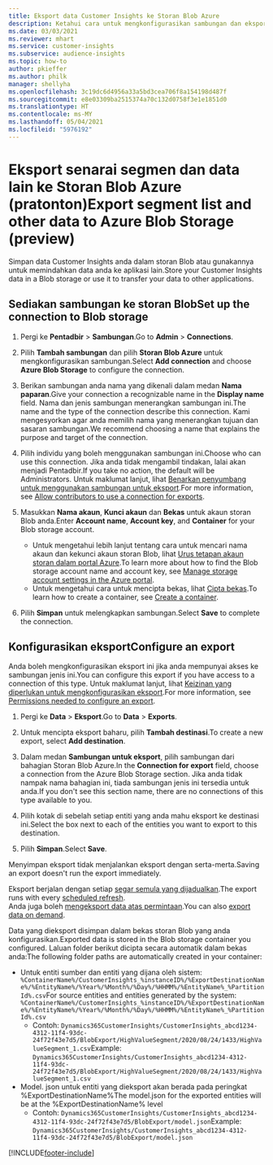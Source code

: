 ```yaml
---
title: Eksport data Customer Insights ke Storan Blob Azure
description: Ketahui cara untuk mengkonfigurasikan sambungan dan eksport ke storan Blob.
ms.date: 03/03/2021
ms.reviewer: mhart
ms.service: customer-insights
ms.subservice: audience-insights
ms.topic: how-to
author: pkieffer
ms.author: philk
manager: shellyha
ms.openlocfilehash: 3c19dc6d4956a33a5bd3cea706f8a154198d487f
ms.sourcegitcommit: e8e03309ba2515374a70c132d0758f3e1e1851d0
ms.translationtype: HT
ms.contentlocale: ms-MY
ms.lasthandoff: 05/04/2021
ms.locfileid: "5976192"
---
```

# <a name="export-segment-list-and-other-data-to-azure-blob-storage-preview"></a><span data-ttu-id="d1e85-103">Eksport senarai segmen dan data lain ke Storan Blob Azure (pratonton)</span><span class="sxs-lookup"><span data-stu-id="d1e85-103">Export segment list and other data to Azure Blob Storage (preview)</span></span>

<span data-ttu-id="d1e85-104">Simpan data Customer Insights anda dalam storan Blob atau gunakannya untuk memindahkan data anda ke aplikasi lain.</span><span class="sxs-lookup"><span data-stu-id="d1e85-104">Store your Customer Insights data in a Blob storage or use it to transfer your data to other applications.</span></span>

## <a name="set-up-the-connection-to-blob-storage"></a><span data-ttu-id="d1e85-105">Sediakan sambungan ke storan Blob</span><span class="sxs-lookup"><span data-stu-id="d1e85-105">Set up the connection to Blob storage</span></span>

1. <span data-ttu-id="d1e85-106">Pergi ke **Pentadbir** > **Sambungan**.</span><span class="sxs-lookup"><span data-stu-id="d1e85-106">Go to **Admin** > **Connections**.</span></span>

1. <span data-ttu-id="d1e85-107">Pilih **Tambah sambungan** dan pilih **Storan Blob Azure** untuk mengkonfigurasikan sambungan.</span><span class="sxs-lookup"><span data-stu-id="d1e85-107">Select **Add connection** and choose **Azure Blob Storage** to configure the connection.</span></span>

1. <span data-ttu-id="d1e85-108">Berikan sambungan anda nama yang dikenali dalam medan **Nama paparan**.</span><span class="sxs-lookup"><span data-stu-id="d1e85-108">Give your connection a recognizable name in the **Display name** field.</span></span> <span data-ttu-id="d1e85-109">Nama dan jenis sambungan menerangkan sambungan ini.</span><span class="sxs-lookup"><span data-stu-id="d1e85-109">The name and the type of the connection describe this connection.</span></span> <span data-ttu-id="d1e85-110">Kami mengesyorkan agar anda memilih nama yang menerangkan tujuan dan sasaran sambungan.</span><span class="sxs-lookup"><span data-stu-id="d1e85-110">We recommend choosing a name that explains the purpose and target of the connection.</span></span>

1. <span data-ttu-id="d1e85-111">Pilih individu yang boleh menggunakan sambungan ini.</span><span class="sxs-lookup"><span data-stu-id="d1e85-111">Choose who can use this connection.</span></span> <span data-ttu-id="d1e85-112">Jika anda tidak mengambil tindakan, lalai akan menjadi Pentadbir.</span><span class="sxs-lookup"><span data-stu-id="d1e85-112">If you take no action, the default will be Administrators.</span></span> <span data-ttu-id="d1e85-113">Untuk maklumat lanjut, lihat [Benarkan penyumbang untuk menggunakan sambungan untuk eksport](connections.md#allow-contributors-to-use-a-connection-for-exports).</span><span class="sxs-lookup"><span data-stu-id="d1e85-113">For more information, see [Allow contributors to use a connection for exports](connections.md#allow-contributors-to-use-a-connection-for-exports).</span></span>

1. <span data-ttu-id="d1e85-114">Masukkan **Nama akaun**, **Kunci akaun** dan **Bekas** untuk akaun storan Blob anda.</span><span class="sxs-lookup"><span data-stu-id="d1e85-114">Enter **Account name**, **Account key**, and **Container** for your Blob storage account.</span></span>
    - <span data-ttu-id="d1e85-115">Untuk mengetahui lebih lanjut tentang cara untuk mencari nama akaun dan kekunci akaun storan Blob, lihat [Urus tetapan akaun storan dalam portal Azure](/azure/storage/common/storage-account-manage).</span><span class="sxs-lookup"><span data-stu-id="d1e85-115">To learn more about how to find the Blob storage account name and account key, see [Manage storage account settings in the Azure portal](/azure/storage/common/storage-account-manage).</span></span>
    - <span data-ttu-id="d1e85-116">Untuk mengetahui cara untuk mencipta bekas, lihat [Cipta bekas](/azure/storage/blobs/storage-quickstart-blobs-portal#create-a-container).</span><span class="sxs-lookup"><span data-stu-id="d1e85-116">To learn how to create a container, see [Create a container](/azure/storage/blobs/storage-quickstart-blobs-portal#create-a-container).</span></span>

1. <span data-ttu-id="d1e85-117">Pilih **Simpan** untuk melengkapkan sambungan.</span><span class="sxs-lookup"><span data-stu-id="d1e85-117">Select **Save** to complete the connection.</span></span> 

## <a name="configure-an-export"></a><span data-ttu-id="d1e85-118">Konfigurasikan eksport</span><span class="sxs-lookup"><span data-stu-id="d1e85-118">Configure an export</span></span>

<span data-ttu-id="d1e85-119">Anda boleh mengkonfigurasikan eksport ini jika anda mempunyai akses ke sambungan jenis ini.</span><span class="sxs-lookup"><span data-stu-id="d1e85-119">You can configure this export if you have access to a connection of this type.</span></span> <span data-ttu-id="d1e85-120">Untuk maklumat lanjut, lihat [Keizinan yang diperlukan untuk mengkonfigurasikan eksport](export-destinations.md#set-up-a-new-export).</span><span class="sxs-lookup"><span data-stu-id="d1e85-120">For more information, see [Permissions needed to configure an export](export-destinations.md#set-up-a-new-export).</span></span>

1. <span data-ttu-id="d1e85-121">Pergi ke **Data** > **Eksport**.</span><span class="sxs-lookup"><span data-stu-id="d1e85-121">Go to **Data** > **Exports**.</span></span>

1. <span data-ttu-id="d1e85-122">Untuk mencipta eksport baharu, pilih **Tambah destinasi**.</span><span class="sxs-lookup"><span data-stu-id="d1e85-122">To create a new export, select **Add destination**.</span></span>

1. <span data-ttu-id="d1e85-123">Dalam medan **Sambungan untuk eksport**, pilih sambungan dari bahagian Storan Blob Azure.</span><span class="sxs-lookup"><span data-stu-id="d1e85-123">In the **Connection for export** field, choose a connection from the Azure Blob Storage section.</span></span> <span data-ttu-id="d1e85-124">Jika anda tidak nampak nama bahagian ini, tiada sambungan jenis ini tersedia untuk anda.</span><span class="sxs-lookup"><span data-stu-id="d1e85-124">If you don't see this section name, there are no connections of this type available to you.</span></span>

1. <span data-ttu-id="d1e85-125">Pilih kotak di sebelah setiap entiti yang anda mahu eksport ke destinasi ini.</span><span class="sxs-lookup"><span data-stu-id="d1e85-125">Select the box next to each of the entities you want to export to this destination.</span></span>

1. <span data-ttu-id="d1e85-126">Pilih **Simpan**.</span><span class="sxs-lookup"><span data-stu-id="d1e85-126">Select **Save**.</span></span>

<span data-ttu-id="d1e85-127">Menyimpan eksport tidak menjalankan eksport dengan serta-merta.</span><span class="sxs-lookup"><span data-stu-id="d1e85-127">Saving an export doesn't run the export immediately.</span></span>

<span data-ttu-id="d1e85-128">Eksport berjalan dengan setiap [segar semula yang dijadualkan](system.md#schedule-tab).</span><span class="sxs-lookup"><span data-stu-id="d1e85-128">The export runs with every [scheduled refresh](system.md#schedule-tab).</span></span>     
<span data-ttu-id="d1e85-129">Anda juga boleh [mengeksport data atas permintaan](export-destinations.md#run-exports-on-demand).</span><span class="sxs-lookup"><span data-stu-id="d1e85-129">You can also [export data on demand](export-destinations.md#run-exports-on-demand).</span></span> 

<span data-ttu-id="d1e85-130">Data yang dieksport disimpan dalam bekas storan Blob yang anda konfigurasikan.</span><span class="sxs-lookup"><span data-stu-id="d1e85-130">Exported data is stored in the Blob storage container you configured.</span></span> <span data-ttu-id="d1e85-131">Laluan folder berikut dicipta secara automatik dalam bekas anda:</span><span class="sxs-lookup"><span data-stu-id="d1e85-131">The following folder paths are automatically created in your container:</span></span>

- <span data-ttu-id="d1e85-132">Untuk entiti sumber dan entiti yang dijana oleh sistem: `%ContainerName%/CustomerInsights_%instanceID%/%ExportDestinationName%/%EntityName%/%Year%/%Month%/%Day%/%HHMM%/%EntityName%_%PartitionId%.csv`</span><span class="sxs-lookup"><span data-stu-id="d1e85-132">For source entities and entities generated by the system: `%ContainerName%/CustomerInsights_%instanceID%/%ExportDestinationName%/%EntityName%/%Year%/%Month%/%Day%/%HHMM%/%EntityName%_%PartitionId%.csv`</span></span>
  - <span data-ttu-id="d1e85-133">Contoh: `Dynamics365CustomerInsights/CustomerInsights_abcd1234-4312-11f4-93dc-24f72f43e7d5/BlobExport/HighValueSegment/2020/08/24/1433/HighValueSegment_1.csv`</span><span class="sxs-lookup"><span data-stu-id="d1e85-133">Example: `Dynamics365CustomerInsights/CustomerInsights_abcd1234-4312-11f4-93dc-24f72f43e7d5/BlobExport/HighValueSegment/2020/08/24/1433/HighValueSegment_1.csv`</span></span>
- <span data-ttu-id="d1e85-134">Model. json untuk entiti yang dieksport akan berada pada peringkat %ExportDestinationName%</span><span class="sxs-lookup"><span data-stu-id="d1e85-134">The model.json for the exported entities will be at the %ExportDestinationName% level</span></span>
  - <span data-ttu-id="d1e85-135">Contoh: `Dynamics365CustomerInsights/CustomerInsights_abcd1234-4312-11f4-93dc-24f72f43e7d5/BlobExport/model.json`</span><span class="sxs-lookup"><span data-stu-id="d1e85-135">Example: `Dynamics365CustomerInsights/CustomerInsights_abcd1234-4312-11f4-93dc-24f72f43e7d5/BlobExport/model.json`</span></span>

[!INCLUDE[footer-include](../includes/footer-banner.md)]
